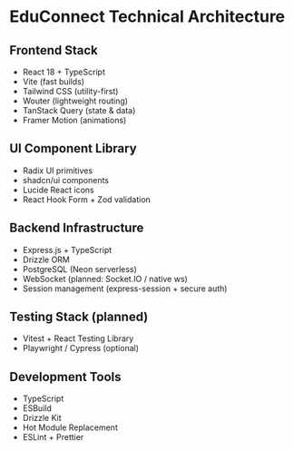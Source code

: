 # EduConnect Technical Architecture

## Frontend Stack

- React 18 + TypeScript
- Vite (fast builds)
- Tailwind CSS (utility-first)
- Wouter (lightweight routing)
- TanStack Query (state & data)
- Framer Motion (animations)

## UI Component Library

- Radix UI primitives
- shadcn/ui components
- Lucide React icons
- React Hook Form + Zod validation

## Backend Infrastructure

- Express.js + TypeScript
- Drizzle ORM
- PostgreSQL (Neon serverless)
- WebSocket (planned: Socket.IO / native ws)
- Session management (express-session + secure auth)

## Testing Stack (planned)

- Vitest + React Testing Library
- Playwright / Cypress (optional)

## Development Tools

- TypeScript
- ESBuild
- Drizzle Kit
- Hot Module Replacement
- ESLint + Prettier
